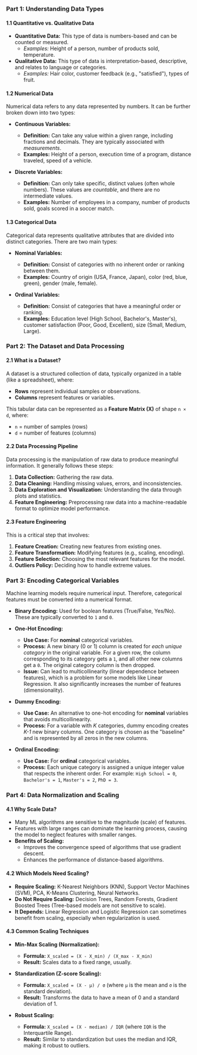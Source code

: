 
### **Part 1: Understanding Data Types**

#### **1.1 Quantitative vs. Qualitative Data**
*   **Quantitative Data:** This type of data is numbers-based and can be counted or measured.
    *   *Examples:* Height of a person, number of products sold, temperature.
*   **Qualitative Data:** This type of data is interpretation-based, descriptive, and relates to language or categories.
    *   *Examples:* Hair color, customer feedback (e.g., "satisfied"), types of fruit.

#### **1.2 Numerical Data**
Numerical data refers to any data represented by numbers. It can be further broken down into two types:

*   **Continuous Variables:**
    *   **Definition:** Can take any value within a given range, including fractions and decimals. They are typically associated with *measurements*.
    *   **Examples:** Height of a person, execution time of a program, distance traveled, speed of a vehicle.

*   **Discrete Variables:**
    *   **Definition:** Can only take specific, distinct values (often whole numbers). These values are *countable*, and there are no intermediate values.
    *   **Examples:** Number of employees in a company, number of products sold, goals scored in a soccer match.

#### **1.3 Categorical Data**
Categorical data represents qualitative attributes that are divided into distinct categories. There are two main types:

*   **Nominal Variables:**
    *   **Definition:** Consist of categories with no inherent order or ranking between them.
    *   **Examples:** Country of origin (USA, France, Japan), color (red, blue, green), gender (male, female).

*   **Ordinal Variables:**
    *   **Definition:** Consist of categories that have a meaningful order or ranking.
    *   **Examples:** Education level (High School, Bachelor's, Master's), customer satisfaction (Poor, Good, Excellent), size (Small, Medium, Large).

### **Part 2: The Dataset and Data Processing**

#### **2.1 What is a Dataset?**
A dataset is a structured collection of data, typically organized in a table (like a spreadsheet), where:
*   **Rows** represent individual samples or observations.
*   **Columns** represent features or variables.

This tabular data can be represented as a **Feature Matrix (X)** of shape `n × d`, where:
*   `n` = number of samples (rows)
*   `d` = number of features (columns)

#### **2.2 Data Processing Pipeline**
Data processing is the manipulation of raw data to produce meaningful information. It generally follows these steps:
1.  **Data Collection:** Gathering the raw data.
2.  **Data Cleaning:** Handling missing values, errors, and inconsistencies.
3.  **Data Exploration and Visualization:** Understanding the data through plots and statistics.
4.  **Feature Engineering:** Preprocessing raw data into a machine-readable format to optimize model performance.

#### **2.3 Feature Engineering**
This is a critical step that involves:
1.  **Feature Creation:** Creating new features from existing ones.
2.  **Feature Transformation:** Modifying features (e.g., scaling, encoding).
3.  **Feature Selection:** Choosing the most relevant features for the model.
4.  **Outliers Policy:** Deciding how to handle extreme values.

### **Part 3: Encoding Categorical Variables**

Machine learning models require numerical input. Therefore, categorical features must be converted into a numerical format.

*   **Binary Encoding:** Used for boolean features (True/False, Yes/No). These are typically converted to `1` and `0`.

*   **One-Hot Encoding:**
    *   **Use Case:** For **nominal** categorical variables.
    *   **Process:** A new binary (0 or 1) column is created for *each unique category* in the original variable. For a given row, the column corresponding to its category gets a `1`, and all other new columns get a `0`. The original category column is then dropped.
    *   **Issue:** Can lead to multicollinearity (linear dependence between features), which is a problem for some models like Linear Regression. It also significantly increases the number of features (dimensionality).

*   **Dummy Encoding:**
    *   **Use Case:** An alternative to one-hot encoding for **nominal** variables that avoids multicollinearity.
    *   **Process:** For a variable with *K* categories, dummy encoding creates *K-1* new binary columns. One category is chosen as the "baseline" and is represented by all zeros in the new columns.

*   **Ordinal Encoding:**
    *   **Use Case:** For **ordinal** categorical variables.
    *   **Process:** Each unique category is assigned a unique integer value that respects the inherent order. For example: `High School = 0`, `Bachelor's = 1`, `Master's = 2`, `PhD = 3`.

### **Part 4: Data Normalization and Scaling**

#### **4.1 Why Scale Data?**
*   Many ML algorithms are sensitive to the magnitude (scale) of features.
*   Features with large ranges can dominate the learning process, causing the model to neglect features with smaller ranges.
*   **Benefits of Scaling:**
    *   Improves the convergence speed of algorithms that use gradient descent.
    *   Enhances the performance of distance-based algorithms.

#### **4.2 Which Models Need Scaling?**
*   **Require Scaling:** K-Nearest Neighbors (KNN), Support Vector Machines (SVM), PCA, K-Means Clustering, Neural Networks.
*   **Do Not Require Scaling:** Decision Trees, Random Forests, Gradient Boosted Trees (Tree-based models are not sensitive to scale).
*   **It Depends:** Linear Regression and Logistic Regression can sometimes benefit from scaling, especially when regularization is used.

#### **4.3 Common Scaling Techniques**
*   **Min-Max Scaling (Normalization):**
    *   **Formula:** `X_scaled = (X - X_min) / (X_max - X_min)`
    *   **Result:** Scales data to a fixed range, usually.

*   **Standardization (Z-score Scaling):**
    *   **Formula:** `X_scaled = (X - μ) / σ` (where `μ` is the mean and `σ` is the standard deviation).
    *   **Result:** Transforms the data to have a mean of 0 and a standard deviation of 1.

*   **Robust Scaling:**
    *   **Formula:** `X_scaled = (X - median) / IQR` (where `IQR` is the Interquartile Range).
    *   **Result:** Similar to standardization but uses the median and IQR, making it robust to outliers.